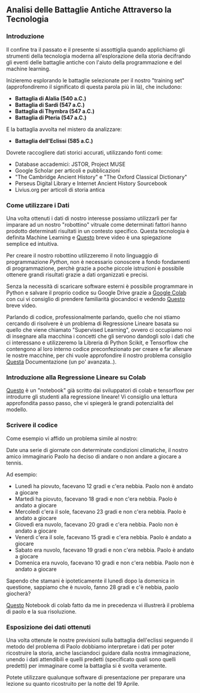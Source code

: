 ## Analisi delle Battaglie Antiche Attraverso la Tecnologia

### Introduzione
Il confine tra il passato e il presente si assottiglia quando applichiamo gli strumenti della tecnologia moderna all'esplorazione della storia decifrando gli eventi delle battaglie antiche con l'aiuto della programmazione e del machine learning.

Inizieremo esplorando le battaglie selezionate per il nostro "training set" (approfondiremo il significato di questa parola più in là), che includono:

- **Battaglia di Alalia (540 a.C.)**
- **Battaglia di Sardi (547 a.C.)**
- **Battaglia di Thymbra (547 a.C.)**
- **Battaglia di Pteria (547 a.C.)**

E la battaglia avvolta nel mistero da analizzare:

- **Battaglia dell'Eclissi (585 a.C.)**

Dovrete raccogliere dati storici accurati, utilizzando fonti come:

- Database accademici: JSTOR, Project MUSE
- Google Scholar per articoli e pubblicazioni
- "The Cambridge Ancient History" e "The Oxford Classical Dictionary"
- Perseus Digital Library e Internet Ancient History Sourcebook
- Livius.org per articoli di storia antica

### Come utilizzare i Dati

Una volta ottenuti i dati di nostro interesse possiamo utilizzarli per far imparare ad un nostro "robottino" vitruale come determinati fattori hanno prodotto determinati risultati in un contesto specifico. Questa tecnologia è definita Machine Learning e [Questo](https://www.youtube.com/watch?v=R9OHn5ZF4Uo&ab_channel=CGPGrey) breve video è una spiegazione semplice ed intuitiva.

Per creare il nostro robottino utilizzeremo il noto linguaggio di programmazione *Python*, non è necessario conoscere a fondo fondamenti di programmazione, perchè grazie a poche piccole istruzioni è possibile ottenere grandi risultati grazie a dati organizzati e precisi.

Senza la necessità di scaricare software esterni è possibile programmare in Python e salvare il proprio codice su Google Drive grazie a [Google Colab](https://colab.google/) con cui vi consiglio di prendere familiarità giocandoci e vedendo [Questo](https://www.youtube.com/watch?v=mFzbw-5cUKg&ab_channel=Informathicamente) breve video.

Parlando di codice, professionalmente parlando, quello che noi stiamo cercando di risolvere è un problema di Regressione Lineare basata su quello che viene chiamato "Supervised Learning", ovvero ci occupiamo noi di insegnare alla macchina i concetti che gli servono dandogli solo i dati che ci interessano e utilizzeremo la Libreria di Python Scikit, e Tensorflow che contengono al loro interno codice preconfezionato per creare e far allenare le nostre macchine, per chi vuole approfondire il nostro problema consiglio [Questa](https://scikit-learn.org/stable/modules/linear_model.html) Documentazione (un po' avanzata..).

### Introduzione alla Regressione Lineare su Colab

[Questo](https://colab.research.google.com/github/google/eng-edu/blob/main/ml/cc/exercises/linear_regression_with_synthetic_data.ipynb) è un "notebook" già scritto dai sviluppatori di colab e tensorflow per introdurre gli studenti alla regressione lineare! Vi consiglio una lettura approfondita passo passo, che vi spiegerà le grandi potenzialità del modello.


### Scrivere il codice

Come esempio vi affido un problema simile al nostro:

Date una serie di giornate con determinate condizioni climatiche, il nostro amico immaginario Paolo ha deciso di andare o non andare a giocare a tennis.

Ad esempio:
- Lunedì ha piovuto, facevano 12 gradi e c'era nebbia. Paolo non è andato a giocare
- Martedi ha piovuto, facevano 18 gradi e non c'era nebbia. Paolo è andato a giocare
- Mercoledì c'era il sole, facevano 23 gradi e non c'era nebbia. Paolo è andato a giocare
- Giovedì era nuvolo, facevano 20 gradi e c'era nebbia. Paolo non è andato a giocare
- Venerdì c'era il sole, facevano 15 gradi e c'era nebbia. Paolo è andato a giocare
- Sabato era nuvolo, facevano 19 gradi e non c'era nebbia. Paolo è andato a giocare
- Domenica era nuvolo, facevano 10 gradi e non c'era nebbia. Paolo non è andato a giocare

Sapendo che stamani è ipoteticamente il lunedì dopo la domenica in questione, sappiamo che è nuvolo, fanno 28 gradi e c'è nebbia, paolo giocherà?

[Questo](https://colab.research.google.com/drive/18_pb0G0rq7ug_LvDs7_WUm95gAOq1B8c?usp=sharing) Notebook di colab fatto da me in precedenza vi illustrerà il problema di paolo e la sua risoluzione.

### Esposizione dei dati ottenuti

Una volta ottenute le nostre previsioni sulla battaglia dell'eclissi seguendo il metodo del problema di Paolo dobbiamo interpretare i dati per poter ricostruire la storia, anche lasciandoci guidare dalla nostra immaginazione, unendo i dati attendibili e quelli predetti (specificato quali sono quelli predetti) per immaginare come la battaglia si è svolta veramente.

Potete utilizzare qualunque software di presentazione per preparare una lezione su quanto ricostruito per la notte del 19 Aprile.
